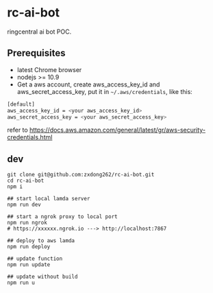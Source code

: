 # rc-ai-bot
ringcentral ai bot POC.

## Prerequisites
- latest Chrome browser
- nodejs >= 10.9
- Get a aws account, create aws_access_key_id and aws_secret_access_key, put it in `~/.aws/credentials`, like this:
```bash
[default]
aws_access_key_id = <your aws_access_key_id>
aws_secret_access_key = <your aws_secret_access_key>
```
refer to https://docs.aws.amazon.com/general/latest/gr/aws-security-credentials.html

## dev
```
git clone git@github.com:zxdong262/rc-ai-bot.git
cd rc-ai-bot
npm i

## start local lamda server
npm run dev

## start a ngrok proxy to local port
npm run ngrok
# https://xxxxxx.ngrok.io ---> http://localhost:7867

## deploy to aws lamda
npm run deploy

## update function
npm run update

## update without build
npm run u

```